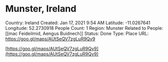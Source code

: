 # Munster, Ireland

Country: Ireland
Created: Jan 17, 2021 9:54 AM
Latitude: -11.0267641
Longitude: 52.2730918
People Count: 1
Region: Munster
Related to People: [[mac Feideilmid, Aengus Buidnech]]
Status: Done
Type: Place
URL: https://goo.gl/maps/AUtSeQV7zgLuR9Qv9

[https://goo.gl/maps/AUtSeQV7zgLuR9Qv9](https://goo.gl/maps/AUtSeQV7zgLuR9Qv9)